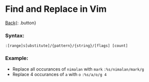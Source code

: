 # Find and Replace in Vim

[Back](../index.md#vim){: .button}

### Syntax:
```
:[range]s[ubstitute]/{pattern}/{string}/[flags] [count]
```

### Example:

- Replace all occurances of `nimalan` with `mark` `:%s/nimalan/mark/g`
- Replace 4 occurances of `a` with `o` `:%s/a/o/g 4`

